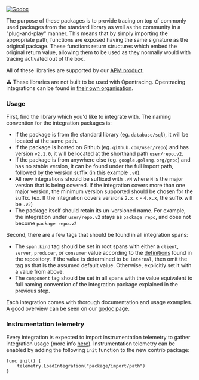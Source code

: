 [![Godoc](http://img.shields.io/badge/godoc-reference-blue.svg?style=flat)](https://godoc.org/github.com/DataDog/dd-trace-go/v2/contrib)

The purpose of these packages is to provide tracing on top of commonly used packages from the standard library as well as the 
community in a "plug-and-play" manner. This means that by simply importing the appropriate path, functions are exposed having
 the same signature as the original package. These functions return structures which embed the original return value, allowing 
them to be used as they normally would with tracing activated out of the box.

All of these libraries are supported by our [APM product](https://www.datadoghq.com/apm/).

:warning: These libraries are not built to be used with Opentracing. Opentracing integrations can be found in [their own organisation](https://github.com/opentracing-contrib/).

### Usage

First, find the library which you'd like to integrate with. The naming convention for the integration packages is:

* If the package is from the standard library (eg. `database/sql`), it will be located at the same path.
* If the package is hosted on Github (eg. `github.com/user/repo`) and has version `v2.1.0`, it will be located at the shorthand path `user/repo.v2`.
* If the package is from anywhere else (eg. `google.golang.org/grpc`) and has no stable version, it can be found under the full import path, followed by the version suffix (in this example `.v0`).
* All new integrations should be suffixed with `.vN` where `N` is the major version that is being covered. If the integration covers more than one major version, the minimum version supported should be chosen for the suffix. (ex. If the integration covers versions `2.x.x` - `4.x.x`, the suffix will be `.v2`)
* The package itself should retain its un-versioned name. For example, the integration under `user/repo.v2` stays as `package repo`, and does not become `package repo.v2`

Second, there are a few tags that should be found in all integration spans:
* The `span.kind` tag should be set in root spans with either a `client`, `server`, `producer`, or `consumer` value according to the [definitions](../ddtrace/ext/span_kind.go) found in the repository.
If the value is determined to be `internal`, then omit the tag as that is the assumed default value. Otherwise, explicitly set it with a value from above.
* The `component` tag should be set in all spans with the value equivalent to full naming convention of the integration package explained in the previous step.

Each integration comes with thorough documentation and usage examples. A good overview can be seen on our 
[godoc](https://godoc.org/github.com/DataDog/dd-trace-go/v2/contrib) page.

### Instrumentation telemetry

Every integration is expected to import instrumentation telemetry to gather integration usage (more info [here](https://docs.datadoghq.com/tracing/configure_data_security/#telemetry-collection)). Instrumentation telemetry can be enabled by adding the following `init` function to the new contrib package:
```golang
func init() {
    telemetry.LoadIntegration("package/import/path")
}